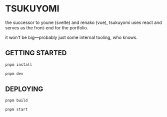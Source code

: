 # TSUKUYOMI
the successor to youne (svelte) and renako (vue), tsukuyomi uses react and serves as the front-end for the portfolio.

it won't be big—probably just some internal tooling, who knows.

## GETTING STARTED

```bash
pnpm install

pnpm dev
```

## DEPLOYING

```bash
pnpm build

pnpm start
```
